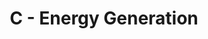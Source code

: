 ---
contest: ICPCAJ
year: 2021
round: Penyisihan
problem: C
title: C - Energy Generation
pdf: /contests/ICPCAJ/C - Energy Generation.pdf
---